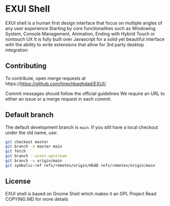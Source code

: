 # EXUI Shell
EXUI shell is a human first design interface that focus on multiple angles of any user experience
Starting by core functionalities such as Windowing System, Console Management, Animation,
Ending with Hybrid Touch or nontouch UX
It is fully built over Javascript for a solid yet beautiful interface with the ability to write extensions
that allow for 3rd party desktop integration

## Contributing

To contribute, open merge requests at https://https://github.com/hirechbaghdad/EXUI/.

Commit messages should follow the official guidelines
We require an URL to either an issue or a merge request in each commit.

## Default branch

The default development branch is `main`. If you still have a local
checkout under the old name, use:
```sh
git checkout master
git branch -m master main
git fetch
git branch --unset-upstream
git branch -u origin/main
git symbolic-ref refs/remotes/origin/HEAD refs/remotes/origin/main
```

## License
EXUI shell is based on Gnome Shell which makes it an GPL Project
Read COPYING.MD for more details
